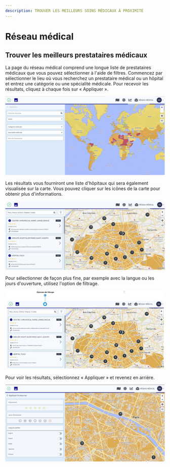 ```yaml
---
description: TROUVER LES MEILLEURS SOINS MÉDICAUX À PROXIMITÉ
---
```


# Réseau médical

## Trouver les meilleurs prestataires médicaux

La page du réseau médical comprend une longue liste de prestataires médicaux que vous pouvez sélectionner à l'aide de filtres. Commencez par sélectionner le lieu où vous recherchez un prestataire médical ou un hôpital et entrez une catégorie ou une spécialité médicale. Pour recevoir les résultats, cliquez à chaque fois sur « Appliquer ».

![](../.gitbook/assets/mn_img01%20%282%29.jpg)

Les résultats vous fourniront une liste d'hôpitaux qui sera également visualisée sur la carte. Vous pouvez cliquer sur les icônes de la carte pour obtenir plus d'informations.

![](../.gitbook/assets/mn_img02%20%283%29.jpg)

Pour sélectionner de façon plus fine, par exemple avec la langue ou les jours d'ouverture, utilisez l'option de filtrage.

![](../.gitbook/assets/mn_img02-filter-option%20%282%29.JPG)

Pour voir les résultats, sélectionnez « Appliquer » et revenez en arrière.

![](../.gitbook/assets/mn_img03%20%286%29.jpg)

